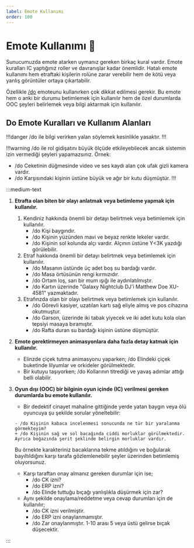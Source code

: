 ```yaml
---
label: Emote Kullanımı
order: 100
---
```


# Emote Kullanımı :speech_balloon:

Sunucumuzda emote atarken uymanız gereken birkaç kural vardır. Emote kuralları IC yaptığınız roller ve davranışlar kadar önemlidir. Hatalı emote kullanımı hem etraftaki kişilerin rolüne zarar verebilir hem de kötü veya yanlış görüntüler ortaya çıkartabilir.

Özellikle [/do](/commands/general/do.md) emoteunu kullanırken çok dikkat edilmesi gerekir. Bu emote hem o anki bir durumu betimlemek için kullanılır hem de özel durumlarda OOC şeyleri belirlemek veya bilgi aktarmak için kullanılır.

## Do Emote Kuralları ve Kullanım Alanları

!!!danger
/do ile bilgi verirken yalan söylemek kesinlikle yasaktır.
!!!

!!!warning
/do ile rol gidişatını büyük ölçüde etkileyebilecek ancak sistemin izin vermediği şeyleri yapamazsınız.
Örnek:

- /do Ceketinin düğmesinde video ve ses kaydı alan çok ufak gizli kamera vardır.
- /do Karşısındaki kişinin üstüne büyük ve ağır bir kutu düşmüştür.
!!!

:::medium-text

1. **Etrafta olan biten bir olayı anlatmak veya betimleme yapmak için kullanılır.**
    1. Kendiniz hakkında önemli bir detayı belirtmek veya betimlemek için kullanılır.
        - /do Kişi baygındır.
        - /do Kişinin yüzünden mavi ve beyaz renkte lekeler vardır.
        - /do Kişinin sol kolunda alçı vardır. Alçının üstüne Y<3K yazdığı görülebilir.
    2. Etraf hakkında önemli bir detayı belirtmek veya betimlemek için kullanılır.
        - /do Masanın üstünde üç adet boş su bardağı vardır.
        - /do Masa örtüsünün rengi kırmızıdır.
        - /do Ortam loş, sarı bir mum ışığı ile aydınlatılmıştır.
        - /do Kartın üzerinde "Galaxy Nightclub DJ'i Matthew Doe XU-4581" yazmaktadır.
    3. Etrafınzda olan bir olayı belirtmek veya betimlemek için kullanılır.
        - /do Görevli kasiyer, uzatılan kartı sağ eliyle almış ve pos cihazına okutmuştur.
        - /do Garson, üzerinde iki tabak yiyecek ve iki adet kutu kola olan tepsiyi masaya bıramıştır.
        - /do Rafta duran su bardağı kişinin üstüne düşmüştür.
2. **Emote gerektirmeyen animasyonlara daha fazla detay katmak için kullanılır.**
    - Elinzde çiçek tutma animasyonu yaparken; /do Elindeki çiçek buketinde lilyumlar ve orkideler görülmektedir.
    - Bir kutuyu taşıyorken; /do Kollarının titrediği ve yavaş adımlar attığı belli olabilir.
3. **Oyun dışı (OOC) bir bilginin oyun içinde (IC) verilmesi gereken durumlarda bu emote kullanılır.**
    - Bir dedektif cinayet mahaline gittiğinde yerde yatan baygın veya ölü oyuncuya şu şekilde sorular yöneltebilir:

    ```git
    - /do Kişinin kabaca incelenmesi sonucunda ne tür bir yaralanma görmekteyim?
    + /do Kişinin sağ ve sol bacağında ciddi morluklar görülmektedir. Ayrıca boğazında şerit şeklinde belirgin morluklar vardır.
    ```

    Bu örnekte karakteriniz bacaklarına tekme atıldığını ve boğularak bayıltıldığını karşı tarafa gözlemlenebilir şeyler üzerinden betimlemiş oluyorsunuz.
    - Karşı taraftan onay almanız gereken durumlar için ise;
        - /do CK izni?
        - /do ERP izni?
        - /do Elinde tuttuğu bıçağı yanlışlıkla düşürmek için zar?
    - Aynı şekilde onaylama/reddetme veya cevap durumları için de kullanılır;
        - /do CK izni verilmiştir.
        - /do ERP izni onaylanmamıştır.
        - /do Zar onaylanmıştır. 1-10 arası 5 veya üstü gelirse bıçak düşecektir.

:::
